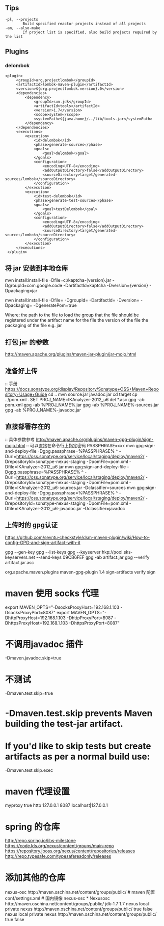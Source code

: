 
## Tips
```
-pl, --projects
        Build specified reactor projects instead of all projects
-am, --also-make
        If project list is specified, also build projects required by the list
```

## Plugins

### delombok
```
<plugin>
     <groupId>org.projectlombok</groupId>
     <artifactId>lombok-maven-plugin</artifactId>
     <version>${org.projectlombok.version}.0</version>
     <dependencies>
         <dependency>
             <groupId>sun.jdk</groupId>
             <artifactId>tools</artifactId>
             <version>1.7</version>
             <scope>system</scope>
             <systemPath>${java.home}/../lib/tools.jar</systemPath>
         </dependency>
     </dependencies>
     <executions>
         <execution>
             <id>delombok</id>
             <phase>generate-sources</phase>
             <goals>
                 <goal>delombok</goal>
             </goals>
             <configuration>
                 <encoding>UTF-8</encoding>
                 <addOutputDirectory>false</addOutputDirectory>
                 <sourceDirectory>target/generated-sources/lombok</sourceDirectory>
             </configuration>
         </execution>
         <execution>
             <id>test-delombok</id>
             <phase>generate-test-sources</phase>
             <goals>
                 <goal>testDelombok</goal>
             </goals>
             <configuration>
                 <encoding>UTF-8</encoding>
                 <addOutputDirectory>false</addOutputDirectory>
                 <sourceDirectory>target/generated-sources/lombok</sourceDirectory>
             </configuration>
         </execution>
     </executions>
 </plugin>
```

将 jar 安装到本地仓库
----
mvn install:install-file -Dfile=c:\kaptcha-{version}.jar -DgroupId=com.google.code -DartifactId=kaptcha -Dversion={version} -Dpackaging=jar

mvn install:install-file
-Dfile=<path-to-file>
-DgroupId=<group-id>
-DartifactId=<artifact-id>
-Dversion=<version>
-Dpackaging=<packaging>
-DgeneratePom=true

Where: <path-to-file>  the path to the file to load
   <group-id>      the group that the file should be registered under
   <artifact-id>   the artifact name for the file
   <version>       the version of the file
   <packaging>     the packaging of the file e.g. jar

打包 jar 的参数   
----
http://maven.apache.org/plugins/maven-jar-plugin/jar-mojo.html


准备好上传
---------
:: 手册 https://docs.sonatype.org/display/Repository/Sonatype+OSS+Maven+Repository+Usage+Guide
cd ..
mvn source:jar javadoc:jar
cd target
cp ../pom.xml .
SET PROJ_NAME=IKAnalyzer-2012_u6
del *.asc
gpg -ab pom.xml
gpg -ab %PROJ_NAME%.jar
gpg -ab %PROJ_NAME%-sources.jar
gpg -ab %PROJ_NAME%-javadoc.jar

直接部署存在的
-------------
:: 具体参数参考 http://maven.apache.org/plugins/maven-gpg-plugin/sign-mojo.html
:: 可以直接在命令行上指定密码
PASSPHRASE=xxx
mvn gpg:sign-and-deploy-file -Dgpg.passphrase=%PASSPHRASE% ^
	-Durl=https://oss.sonatype.org/service/local/staging/deploy/maven2/ -DrepositoryId=sonatype-nexus-staging -DpomFile=pom.xml -Dfile=IKAnalyzer-2012_u6.jar
mvn gpg:sign-and-deploy-file -Dgpg.passphrase=%PASSPHRASE% ^
	-Durl=https://oss.sonatype.org/service/local/staging/deploy/maven2/ -DrepositoryId=sonatype-nexus-staging -DpomFile=pom.xml -Dfile=IKAnalyzer-2012_u6-sources.jar -Dclassifier=sources
mvn gpg:sign-and-deploy-file -Dgpg.passphrase=%PASSPHRASE% ^
	-Durl=https://oss.sonatype.org/service/local/staging/deploy/maven2/ -DrepositoryId=sonatype-nexus-staging -DpomFile=pom.xml -Dfile=IKAnalyzer-2012_u6-javadoc.jar -Dclassifier=javadoc

上传时的 gpg认证
----------------
https://github.com/sevntu-checkstyle/dsm-maven-plugin/wiki/How-to-config-GPG-and-sign-artifact-with-it

gpg --gen-key
gpg --list-keys
gpg --keyserver hkp://pool.sks-keyservers.net --send-keys 09CB6FEF
gpg -ab artifact.jar
gpg --verify artifact.jar.asc

<plugin>
	<groupId>org.apache.maven.plugins</groupId>
	<artifactId>maven-gpg-plugin</artifactId>
	<version>1.4</version>
	<executions>
		<execution>
			<id>sign-artifacts</id>
			<phase>verify</phase>
			<goals>
				<goal>sign</goal>
			</goals>
		</execution>
	</executions>
</plugin>

# maven 使用 socks 代理
export MAVEN_OPTS="-DsocksProxyHost=192.168.1.103 -DsocksProxyPort=8087"
export MAVEN_OPTS="-DhttpProxyHost=192.168.1.103 -DhttpProxyPort=8087 -DhttpsProxyHost=192.168.1.103 -DhttpsProxyPort=8087"

# 不调用javadoc 插件
-Dmaven.javadoc.skip=true
# 不测试
-Dmaven.test.skip=true
# -Dmaven.test.skip prevents Maven building the test-jar artifact.
# If you'd like to skip tests but create artifacts as per a normal build use:
-Dmaven.test.skip.exec

# maven 代理设置
<proxy>
	<id>myproxy</id>
	<active>true</active>
	<protocol>http</protocol>
	<host>127.0.0.1</host>
	<port>8087</port>
	<nonProxyHosts>localhost|127.0.0.1</nonProxyHosts>
</proxy>

# spring 的仓库
http://repo.spring.io/libs-milestone
https://code.lds.org/nexus/content/groups/main-repo
https://repository.jboss.org/nexus/content/repositories/releases
http://repo.typesafe.com/typesafereadonly/releases
# 添加其他的仓库
<repository>
	<id>nexus-osc</id>
	<url>http://maven.oschina.net/content/groups/public/</url>
</repository>
# maven 配置 conf/settings.xml
# 国内镜像
<mirror>  
		<id>nexus-osc</id>  
      <mirrorOf>*</mirrorOf>  
	  <name>Nexusosc</name>  
	  <url>http://maven.oschina.net/content/groups/public/</url>  
</mirror>

<profile>
	<id>jdk-1.7</id>  
	<activation>  
		<jdk>1.7</jdk>  
	</activation>  
	<repositories>  
		<repository>  
			<id>nexus</id>  
			<name>local private nexus</name>  
			<url>http://maven.oschina.net/content/groups/public/</url>  
			<releases>  
				<enabled>true</enabled>  
			</releases>  
			<snapshots>  
				<enabled>false</enabled>  
			</snapshots>  
		</repository>  
	</repositories>  
	<pluginRepositories>  
		<pluginRepository>  
			<id>nexus</id>  
			<name>local private nexus</name>  
			<url>http://maven.oschina.net/content/groups/public/</url>  
			<releases>  
				<enabled>true</enabled>  
			</releases>  
			<snapshots>  
				<enabled>false</enabled>  
			</snapshots>  
		</pluginRepository>  
	</pluginRepositories>  
</profile>
